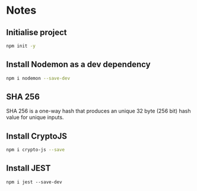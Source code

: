 # Notes
## Initialise project
```bash
npm init -y
```

## Install Nodemon as a dev dependency
```bash
npm i nodemon --save-dev
```

## SHA 256
SHA 256 is a one-way hash that produces an unique 32 byte (256 bit) hash value for unique inputs.

## Install CryptoJS
```bash
npm i crypto-js --save
```
## Install JEST
```
npm i jest --save-dev
```
